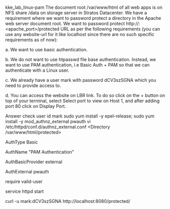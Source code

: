 kke_lab_linux-pam
The document root /var/www/html of all web apps is on NFS share /data on storage server in Stratos Datacenter. We have a requirement where we want to password protect a directory in the Apache web server document root. We want to password protect http://<website-url>:<apache_port>/protected URL as per the following requirements (you can use any website-url for it like localhost since there are no such specific requirements as of now):


a. We want to use basic authentication.

b. We do not want to use htpasswd file base authentication. Instead, we want to use PAM authentication, i.e Basic Auth + PAM so that we can authenticate with a Linux user.

c. We already have a user mark with password dCV3szSGNA which you need to provide access to.

d. You can access the website on LBR link. To do so click on the + button on top of your terminal, select Select port to view on Host 1, and after adding port 80 click on Display Port.


Answer
check user
id mark
sudo yum install -y epel-release; sudo yum install -y mod_authnz_external pwauth
vi /etc/httpd/conf.d/authnz_external.conf
<Directory /var/www/html/protected>

AuthType Basic

AuthName "PAM Authentication"

AuthBasicProvider external

AuthExternal pwauth

require valid-user

</Directory>

service httpd start

curl -u mark:dCV3szSGNA http://localhost:8080/protected/
